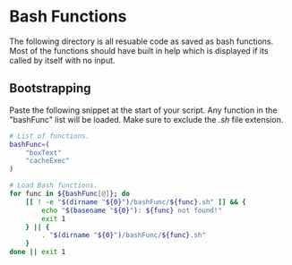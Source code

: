 # Bash Functions

The following directory is all resuable code as saved as bash functions. Most
of the functions should have built in help which is displayed if its called
by itself with no input.

## Bootstrapping

Paste the following snippet at the start of your script. Any function in the
"bashFunc" list will be loaded. Make sure to exclude the _.sh_ file extension.

```bash
# List of functions.
bashFunc=(
    "boxText"
    "cacheExec"
)

# Load Bash functions.
for func in ${bashFunc[@]}; do
    [[ ! -e "$(dirname "${0}")/bashFunc/${func}.sh" ]] && {
        echo "$(basename "${0}"): ${func} not found!"
        exit 1
    } || {
        . "$(dirname "${0}")/bashFunc/${func}.sh"
    }
done || exit 1
```
